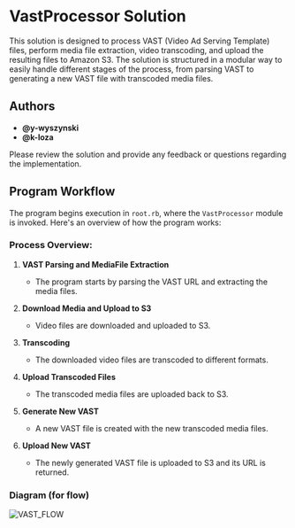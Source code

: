 # VastProcessor Solution

This solution is designed to process VAST (Video Ad Serving Template) files, perform media file extraction, video transcoding, and upload the resulting files to Amazon S3. The solution is structured in a modular way to easily handle different stages of the process, from parsing VAST to generating a new VAST file with transcoded media files.

## Authors
- **@y-wyszynski**
- **@k-loza**

Please review the solution and provide any feedback or questions regarding the implementation.

## Program Workflow

The program begins execution in `root.rb`, where the `VastProcessor` module is invoked. Here's an overview of how the program works:

### Process Overview:
1. **VAST Parsing and MediaFile Extraction**
   - The program starts by parsing the VAST URL and extracting the media files.
   
2. **Download Media and Upload to S3**
   - Video files are downloaded and uploaded to S3.

3. **Transcoding**
   - The downloaded video files are transcoded to different formats.

4. **Upload Transcoded Files**
   - The transcoded media files are uploaded back to S3.

5. **Generate New VAST**
   - A new VAST file is created with the new transcoded media files.

6. **Upload New VAST**
   - The newly generated VAST file is uploaded to S3 and its URL is returned.

### Diagram (for flow)

![VAST_FLOW](https://github.com/user-attachments/assets/2592735e-22fe-439e-a960-a9f865c4ef81)
